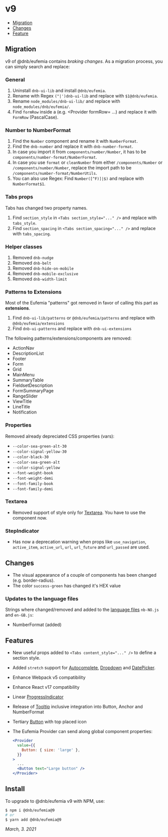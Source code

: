 # v9

- [Migration](#migration)
- [Changes](#changes)
- [Feature](#features)

## Migration

v9 of @dnb/eufemia contains _braking changes_. As a migration process, you can simply search and replace:

### General

1. Uninstall `dnb-ui-lib` and install `@dnb/eufemia`.
1. Rename with Regex `("|')dnb-ui-lib` and replace with `$1@dnb/eufemia`.
1. Rename `node_modules/dnb-ui-lib/` and replace with `node_modules/dnb/eufemia/`.
1. Find `formRow` inside a (e.g. <Provider formRow= ...) and replace it with `FormRow` (PascalCase).

### Number to NumberFormat

1. Find the `Number` component and rename it with `NumberFormat`.
1. Find the `dnb-number` and replace it with `dnb-number-format`.
1. In case you import it from `components/number/Number`, it has to be `components/number-format/NumberFormat`.
1. In case you use `format` or `cleanNumber` from either `/components/Number` or `/components/number/Number`, replace the import path to be `/components/number-format/NumberUtils`.
1. You can also use Regex: Find `Number([^F)]|$)` and replace with `NumberFormat$1`.

### Tabs props

Tabs has changed two property names.

1. Find `section_style` in `<Tabs section_style="..." />` and replace with `tabs_style`.
1. Find `section_spacing` in `<Tabs section_spacing="..." />` and replace with `tabs_spacing`.

### Helper classes

1. Removed `dnb-nudge`
1. Removed `dnb-belt`
1. Removed `dnb-hide-on-mobile`
1. Removed `dnb-mobile-exclusive`
1. Removed `dnb-width-limit`

### Patterns to Extensions

Most of the Eufemia "patterns" got removed in favor of calling this part as **extensions**.

1. Find `dnb-ui-lib/patterns` or `@dnb/eufemia/patterns` and replace with `@dnb/eufemia/extensions`
1. Find `dnb-ui-patterns` and replace with `dnb-ui-extensions`

The following patterns/extensions/components are removed:

- ActionNav
- DescriptionList
- Footer
- Form
- Grid
- MainMenu
- SummaryTable
- FieldsetDescription
- FormSummaryPage
- RangeSlider
- ViewTitle
- LineTitle
- Notification

### Properties

Removed already depreciated CSS properties (vars):

- `--color-sea-green-alt-30`
- `--color-signal-yellow-30`
- `--color-black-30`
- `--color-sea-green-alt`
- `--color-signal-yellow`
- `--font-weight-book`
- `--font-weight-demi`
- `--font-family-book`
- `--font-family-demi`

### Textarea

- Removed support of style only for [Textarea](/uilib/components/textarea). You have to use the component now.

### StepIndicator

- Has now a deprecation warning when props like `use_navigation`, `active_item`, `active_url`, `url`, `url_future` and `url_passed` are used.

## Changes

- The visual appearance of a couple of components has been changed (e.g. border-radius).
- The color `success-green` has changed it's HEX value

### Updates to the language files

Strings where changed/removed and added to the [language files](/uilib/usage/customisation/localization) `nb-NO.js` and `en-GB.js`:

- NumberFormat (added)

## Features

- New useful props added to `<Tabs content_style="..." />` to define a section style.
- Added `stretch` support for [Autocomplete](/uilib/components/autocomplete), [Dropdown](/uilib/components/dropdown) and [DatePicker](/uilib/components/date-picker).
- Enhance Webpack v5 compatibility
- Enhance React v17 compatibility
- Linear [ProgressIndicator](/uilib/components/progress-indicator)
- Release of [Tooltip](/uilib/components/tooltip) inclusive integration into Button, Anchor and NumberFormat
- Tertiary [Button](/uilib/components/button#tertiary-button) with top placed icon
- The Eufemia Provider can send along global component properties:

  ```jsx
  <Provider
    value={{
      Button: { size: 'large' },
    }}
  >
    ...
    <Button text="Large button" />
  </Provider>
  ```

## Install

To upgrade to @dnb/eufemia v9 with NPM, use:

```bash
$ npm i @dnb/eufemia@9
# or
$ yarn add @dnb/eufemia@9
```

_March, 3. 2021_
